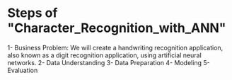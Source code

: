 # Steps of "Character_Recognition_with_ANN"
1- Business Problem:
   We will create a handwriting recognition application, also known as a digit recognition application, using artificial neural networks.
2- Data Understanding
3- Data Preparation
4- Modeling
5- Evaluation
